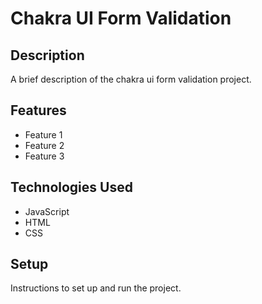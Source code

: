 # Chakra UI Form Validation

## Description

A brief description of the chakra ui form validation project.

## Features

- Feature 1
- Feature 2
- Feature 3

## Technologies Used

- JavaScript
- HTML
- CSS

## Setup

Instructions to set up and run the project.
